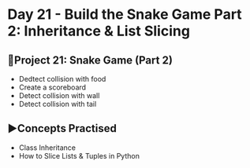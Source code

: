 # Day 21 - Build the Snake Game Part 2: Inheritance & List Slicing

## 🐍Project 21: Snake Game (Part 2)
- Dedtect collision with food
- Create a scoreboard
- Detect collision with wall
- Detect collision with tail

## ▶️Concepts Practised
- Class Inheritance
- How to Slice Lists & Tuples in Python
